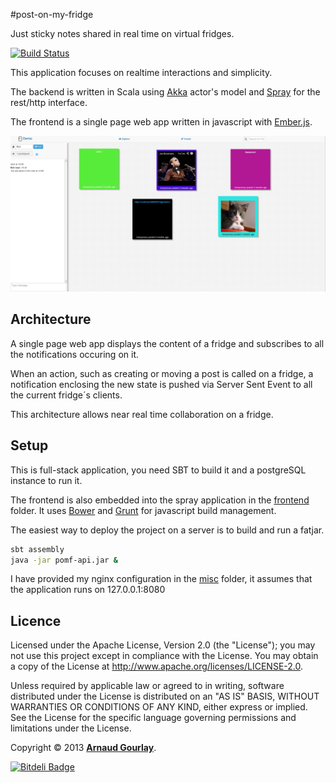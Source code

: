#post-on-my-fridge  

Just sticky notes shared in real time on virtual fridges.

[![Build Status](https://travis-ci.org/agourlay/post-on-my-fridge.png?branch=master)](https://travis-ci.org/agourlay/post-on-my-fridge)

This application focuses on realtime interactions and simplicity. 

The backend is written in Scala using [Akka](http://akka.io/) actor's model and [Spray](http://spray.io/) for the rest/http interface. 

The frontend is a single page web app written in javascript with [Ember.js](http://emberjs.com/).

![alt text](./misc/screenshot.png "Overview")

## Architecture

A single page web app displays the content of a fridge and subscribes to all the notifications occuring on it.

When an action, such as creating or moving a post is called on a fridge, a notification enclosing the new state is pushed via Server Sent Event to all the current fridge´s clients. 

This architecture allows near real time collaboration on a fridge.

## Setup

This is full-stack application, you need SBT to build it and a postgreSQL instance to run it.

The frontend is also embedded into the spray application in the [frontend](https://github.com/agourlay/post-on-my-fridge/blob/master/src/main/resources/frontend) folder. It uses [Bower](http://bower.io/) and [Grunt](http://gruntjs.com/) for javascript build management.

The easiest way to deploy the project on a server is to build and run a fatjar.

```sh
sbt assembly
java -jar pomf-api.jar &
```
I have provided my nginx configuration in the [misc](https://github.com/agourlay/post-on-my-fridge/blob/master/misc/nginx.conf) folder, it assumes that the application runs on 127.0.0.1:8080 

## Licence

Licensed under the Apache License, Version 2.0 (the "License"); you may not use this project except in compliance with the License. You may obtain a copy of the License at http://www.apache.org/licenses/LICENSE-2.0.

Unless required by applicable law or agreed to in writing, software distributed under the License is distributed on an "AS IS" BASIS, WITHOUT WARRANTIES OR CONDITIONS OF ANY KIND, either express or implied. See the License for the specific language governing permissions and limitations under the License.

Copyright &copy; 2013 **[Arnaud Gourlay](http://about.arnaud-gourlay.info/)**.


[![Bitdeli Badge](https://d2weczhvl823v0.cloudfront.net/agourlay/post-on-my-fridge/trend.png)](https://bitdeli.com/free "Bitdeli Badge")
